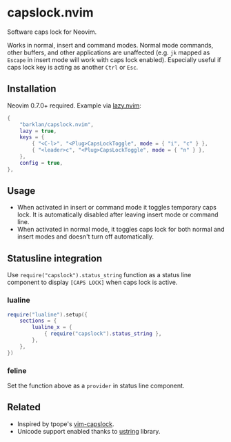 # capslock.nvim

Software caps lock for Neovim.

Works in normal, insert and command modes. Normal mode commands, other buffers, and other applications
are unaffected (e.g. `jk` mapped as `Escape` in insert mode will work with caps lock enabled).
Especially useful if caps lock key is acting as another `Ctrl` or `Esc`.

## Installation

Neovim 0.7.0+ required. Example via [lazy.nvim](https://github.com/folke/lazy.nvim):

```lua
{
    "barklan/capslock.nvim",
    lazy = true,
    keys = {
        { "<C-l>", "<Plug>CapsLockToggle", mode = { "i", "c" } },
        { "<leader>c", "<Plug>CapsLockToggle", mode = { "n" } },
    },
    config = true,
},
```

## Usage

- When activated in insert or command mode it toggles temporary caps lock.
  It is automatically disabled after leaving insert mode or command line.
- When activated in normal mode, it toggles caps lock for both normal and insert modes
  and doesn't turn off automatically.

## Statusline integration

Use `require("capslock").status_string` function as a status line component to
display `[CAPS LOCK]` when caps lock is active.

### lualine

```lua
require("lualine").setup({
    sections = {
        lualine_x = {
            { require("capslock").status_string },
        },
    },
})
```

### feline

Set the function above as a `provider` in status line component.

## Related

- Inspired by tpope's [vim-capslock](https://github.com/tpope/vim-capslock).
- Unicode support enabled thanks to
  [ustring](https://github.com/wikimedia/mediawiki-extensions-Scribunto/tree/master/includes/engines/LuaCommon/lualib/ustring)
  library.
